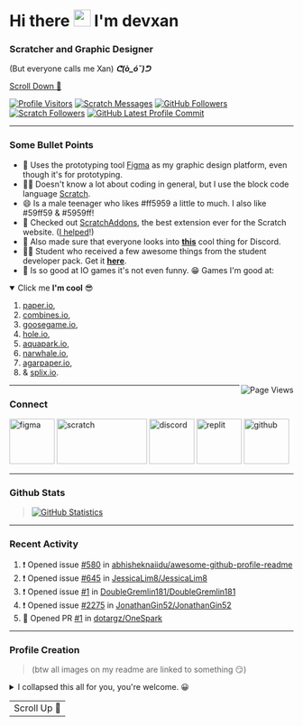 <a name="top"></a>
# Hi there <a href="https://ppl.moe/u/xanny/" target="_blank"><img src="https://raw.githubusercontent.com/devxan/devxan/master/wave.gif" width="30px"></a> I'm devxan
### Scratcher and Graphic Designer
(But everyone calls me Xan) **_ᕦ(ò_óˇ)ᕤ_**

[Scroll Down 🔽](#bottom)

 [![Profile Visitors](https://visitor-badge-reloaded.herokuapp.com/badge?page_id=devxan.visitor.badge.reloaded&color=ff5959&style=for-the-badge&logo=github)](https://github.com/devxan)
 [![Scratch Messages](https://img.shields.io/badge/dynamic/json?label=Messages&query=count&url=https%3A%2F%2Fapi.scratch.mit.edu%2Fusers%2F-Xanimation-%2Fmessages%2Fcount&color=ff5959&style=for-the-badge&logo=scratch&logoColor=fff)](https://scratch.mit.edu/users/-Xanimation-/)
 [![GitHub Followers](https://img.shields.io/github/followers/devxan?color=ff5959&logo=github&style=for-the-badge)](https://github.com/devxan?tab=followers/)
 [![Scratch Followers](https://img.shields.io/badge/dynamic/json?label=Followers&query=statistics.followers&url=https%3A%2F%2Fscratchdb.lefty.one%2Fv3%2Fuser%2Finfo%2F-Xanimation-&color=ff5959&style=for-the-badge&logo=scratch&logoColor=fff)](https://scratch.mit.edu/users/-Xanimation-/followers/)
 [![GitHub Latest Profile Commit](https://img.shields.io/github/last-commit/devxan/devxan?color=ff5959&logo=github&style=for-the-badge&label=Latest%20Profile%20Commit)](https://github.com/devxan/devxan/commits/master)

<hr>

### Some Bullet Points
- 🌱 Uses the prototyping tool [Figma](https://www.figma.com/) as my graphic design platform, even though it's for prototyping. 
- 👨‍💻 Doesn't know a lot about coding in general, but I use the block code language [Scratch](https://Scrach.mit.edu/).
- 😄 Is a male teenager who likes #ff5959 a little to much. I also like #59ff59 & #5959ff! 
- 🎉 Checked out [ScratchAddons](https://scratchaddons.com/), the best extension ever for the Scratch website. ([I helped](https://scratchaddons.com/contributors)!) 
- 🙊 Also made sure that everyone looks into **[this](https://github.com/hipvpitsme/discord-rpc-with-buttons)** cool thing for Discord. 
- 👨‍🎓 Student who received a few awesome things from the student developer pack. Get it **[here](https://education.github.com/pack/)**.
- 👏 Is so good at IO games it's not even funny. 😁 Games I'm good at: 

<details open>
<summary>Click me <b>I'm cool</b> 😎</summary>

1. [paper.io](https://paper-io.com/), 
2. [combines.io](https://combines.io/), 
3. [goosegame.io](https://goosegame.io/), 
4. [hole.io](https://hole-io.com/), 
5. [aquapark.io](https://aquapark.io/), 
6. [narwhale.io](http://narwhale.io/), 
7. [agarpaper.io](http://agarpaper.io/), 
8. & [splix.io](https://splix.io/). 
 
</details>

<a href="https://count.getloli.com/"><img src="https://count.getloli.com/get/@devxan" alt="Page Views" align="right"></a>
<hr>

### Connect 
<a href="https://www.figma.com/@Xan/" target="_blank"><img src="https://raw.githubusercontent.com/devxan/devxan/master/icons/Figma.svg" alt="figma" width="80" height="80"/></a>
<a href="https://scratch.mit.edu/users/-Xanimation-/" target="_blank"> <img src="https://raw.githubusercontent.com/devxan/devxan/master/icons/Scratch.svg" alt="scratch" width="160" height="80"/></a> <a href="https://discord.com/users/687328712084946973/" target="_blank"> <img src="https://raw.githubusercontent.com/devxan/devxan/master/icons/Discord.svg" alt="discord" width="80" height="80"/></a> <a href="https://replit.com/@Xanilan/" target="_blank"> <img src="https://raw.githubusercontent.com/devxan/devxan/master/icons/Replit.svg" alt="replit" width="80" height="80"/></a> <a href="https://github.com/devxan/devxan/discussions/" target="_blank"> <img src="https://raw.githubusercontent.com/devxan/devxan/master/icons/Github.svg" alt="github" width="80" height="80"/></a>

<hr>

### Github Stats 
<blockquote><a href="https://github.com/anuraghazra/github-readme-stats/"><img src="https://github-readme-stats.vercel.app/api?username=devxan&bg_color=30,ff5959,ff6969&title_color=fff&text_color=fff&icon_color=fff&show_icons=true&include_all_commits=true&count_private=true&hide_border=true&hide_title=true/" alt="GitHub Statistics"></a></blockquote>

<hr>

### Recent Activity

<!--START_SECTION:activity-->
1. ❗️ Opened issue [#580](https://github.com/abhisheknaiidu/awesome-github-profile-readme/issues/580) in [abhisheknaiidu/awesome-github-profile-readme](https://github.com/abhisheknaiidu/awesome-github-profile-readme)
2. ❗️ Opened issue [#645](https://github.com/JessicaLim8/JessicaLim8/issues/645) in [JessicaLim8/JessicaLim8](https://github.com/JessicaLim8/JessicaLim8)
3. ❗️ Opened issue [#1](https://github.com/DoubleGremlin181/DoubleGremlin181/issues/1) in [DoubleGremlin181/DoubleGremlin181](https://github.com/DoubleGremlin181/DoubleGremlin181)
4. ❗️ Opened issue [#2275](https://github.com/JonathanGin52/JonathanGin52/issues/2275) in [JonathanGin52/JonathanGin52](https://github.com/JonathanGin52/JonathanGin52)
5. 💪 Opened PR [#1](https://github.com/dotargz/OneSpark/pull/1) in [dotargz/OneSpark](https://github.com/dotargz/OneSpark)
<!--END_SECTION:activity-->

<hr>

### Profile Creation

 > (btw all images on my readme are linked to something 😏)

<details>
 <summary>I collapsed this all for you, you're welcome. 😀</summary>

But you've opened it back up again! How rude! 😧 (Just kidding, it's perfectly fine to learn cool things. Just make sure to follow me if any of these help you!)

I personally think that this profile it pretty cool, but it would be absolutely garbage without these various tools & examples. (I haven't tried some of these, tell me what you think! I'll have to read these thru later. 😳)
- https://github.com/marketplace?type=actions&query=readme (note to self - click all the buttons)
- https://vidyabhandary.github.io/blog/github/2020/07/27/Self-updating-profile-readme.html
- https://github.com/kautukkundan/Awesome-Profile-README-templates
- https://github.com/abhisheknaiidu/awesome-github-profile-readme
- https://github.com/jamesgeorge007/github-activity-readme
- https://github.com/marketplace/actions/profile-readme
- https://github.com/rishavanand/github-profilinator
- https://github.com/anuraghazra/github-readme-stats
- https://github.com/DenverCoder1/readme-typing-svg
- https://github.com/iampavangandhi/iampavangandhi
- https://github.com/ryo-ma/github-profile-trophy
- https://github.com/anmol098/waka-readme-stats
- https://miniwebtool.com/sort-text-by-length/
- https://github.com/khalby786/REHeader
- https://visitor-badge.glitch.me/#docs
- https://github.com/aralroca/aralroca
- https://github.com/Readme-Workflows
- https://shields.io/

 </details>

<a href="#top">
  <table align="left">
      <tr>
          <td>
           Scroll Up 🔼
          </td>
      </tr>
  </table>
</a>
<a name="bottom"></a>
